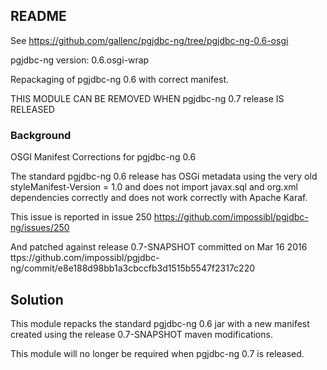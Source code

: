 ## README

See https://github.com/gallenc/pgjdbc-ng/tree/pgjdbc-ng-0.6-osgi

pgjdbc-ng version: 0.6.osgi-wrap

Repackaging of pgjdbc-ng 0.6 with correct manifest.

THIS MODULE CAN BE REMOVED WHEN pgjdbc-ng 0.7 release IS RELEASED

### Background

OSGI Manifest Corrections for pgjdbc-ng 0.6

The standard pgjdbc-ng 0.6 release has OSGi metadata using the very 
old styleManifest-Version = 1.0 and does not import javax.sql and org.xml
dependencies correctly and does not work correctly with Apache Karaf.

This issue is reported in issue 250
 https://github.com/impossibl/pgjdbc-ng/issues/250

And patched against release 0.7-SNAPSHOT committed on Mar 16 2016
ttps://github.com/impossibl/pgjdbc-ng/commit/e8e188d98bb1a3cbccfb3d1515b5547f2317c220 

## Solution

This module repacks the standard pgjdbc-ng 0.6 jar with a new manifest created using the 
release 0.7-SNAPSHOT maven modifications.

This module will no longer be required when pgjdbc-ng 0.7 is released.
